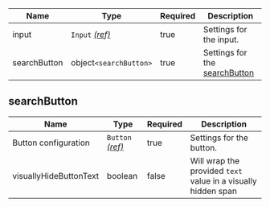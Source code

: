 | Name         | Type                                 | Required | Description                                    |
| ------------ | ------------------------------------ | -------- | ---------------------------------------------- |
| input        | `Input` [_(ref)_](/components/input) | true     | Settings for the input.                        |
| searchButton | object`<searchButton>`               | true     | Settings for the [searchButton](#searchButton) |

## searchButton

| Name                   | Type                                   | Required | Description                                                   |
| ---------------------- | -------------------------------------- | -------- | ------------------------------------------------------------- |
| Button configuration   | `Button` [_(ref)_](/components/button) | true     | Settings for the button.                                      |
| visuallyHideButtonText | boolean                                | false    | Will wrap the provided `text` value in a visually hidden span |
